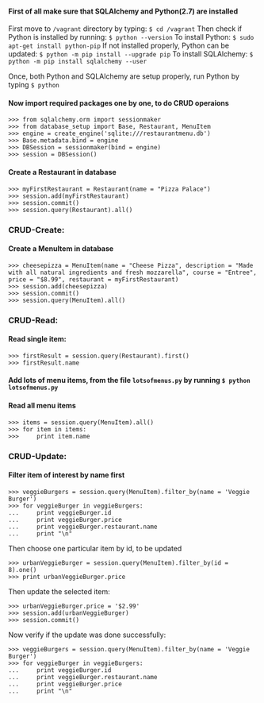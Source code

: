 #### First of all make sure that SQLAlchemy and Python(2.7) are installed
First move to `/vagrant` directory by typing: `$ cd /vagrant`
Then check if Python is installed by running: `$ python --version`
To install Python: `$ sudo apt-get install python-pip`
If not installed properly, Python can be updated: `$ python -m pip install --upgrade pip`
To install SQLAlchemy: `$ python -m pip install sqlalchemy --user`

Once, both Python and SQLAlchemy are setup properly, run Python by typing `$ python`
#### Now import required packages one by one, to do CRUD operaions


```
>>> from sqlalchemy.orm import sessionmaker
>>> from database_setup import Base, Restaurant, MenuItem
>>> engine = create_engine('sqlite:///restaurantmenu.db')
>>> Base.metadata.bind = engine
>>> DBSession = sessionmaker(bind = engine)
>>> session = DBSession()
```

#### Create a Restaurant in database

```
>>> myFirstRestaurant = Restaurant(name = "Pizza Palace")
>>> session.add(myFirstRestaurant)
>>> session.commit()
>>> session.query(Restaurant).all()
```

### CRUD-Create:
#### Create a MenuItem in database

```
>>> cheesepizza = MenuItem(name = "Cheese Pizza", description = "Made with all natural ingredients and fresh mozzarella", course = "Entree", price = "$8.99", restaurant = myFirstRestaurant)
>>> session.add(cheesepizza)
>>> session.commit()
>>> session.query(MenuItem).all()
```

### CRUD-Read:
#### Read single item:
```
>>> firstResult = session.query(Restaurant).first()
>>> firstResult.name
```

#### Add lots of menu items, from the file `lotsofmenus.py` by running `$ python lotsofmenus.py`
#### Read all menu items

```
>>> items = session.query(MenuItem).all()
>>> for item in items:
>>> 	print item.name
```

### CRUD-Update:

#### Filter item of interest by name first
```
>>> veggieBurgers = session.query(MenuItem).filter_by(name = 'Veggie Burger')
>>> for veggieBurger in veggieBurgers:
...     print veggieBurger.id
...     print veggieBurger.price
...     print veggieBurger.restaurant.name
...     print "\n"

```

Then choose one particular item by id, to be updated
```
>>> urbanVeggieBurger = session.query(MenuItem).filter_by(id = 8).one()
>>> print urbanVeggieBurger.price
```
Then update the selected item:
```
>>> urbanVeggieBurger.price = '$2.99'
>>> session.add(urbanVeggieBurger)
>>> session.commit()
```

Now verify if the update was done successfully:
```
>>> veggieBurgers = session.query(MenuItem).filter_by(name = 'Veggie Burger')
>>> for veggieBurger in veggieBurgers:
...     print veggieBurger.id
...     print veggieBurger.restaurant.name
...     print veggieBurger.price
...     print "\n"
```
